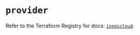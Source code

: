 # `provider`

Refer to the Terraform Registry for docs: [`ionoscloud`](https://registry.terraform.io/providers/ionos-cloud/ionoscloud/6.7.4/docs).
